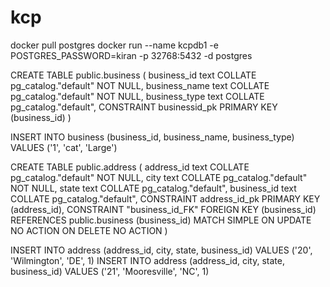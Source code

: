 # kcp
docker pull postgres
docker run --name kcpdb1 -e POSTGRES_PASSWORD=kiran -p 32768:5432 -d postgres

CREATE TABLE public.business
(
    business_id text COLLATE pg_catalog."default" NOT NULL,
    business_name text COLLATE pg_catalog."default" NOT NULL,
    business_type text COLLATE pg_catalog."default",
    CONSTRAINT businessid_pk PRIMARY KEY (business_id)
)

    
INSERT INTO business (business_id, business_name, business_type) VALUES ('1', 'cat', 'Large')

CREATE TABLE public.address
(
    address_id text COLLATE pg_catalog."default" NOT NULL,
    city text COLLATE pg_catalog."default" NOT NULL,
    state text COLLATE pg_catalog."default",
    business_id text COLLATE pg_catalog."default",
    CONSTRAINT address_id_pk PRIMARY KEY (address_id),
    CONSTRAINT "business_id_FK" FOREIGN KEY (business_id)
        REFERENCES public.business (business_id) MATCH SIMPLE
        ON UPDATE NO ACTION
        ON DELETE NO ACTION
)

INSERT INTO address (address_id, city, state, business_id) VALUES ('20', 'Wilmington', 'DE', 1)
INSERT INTO address (address_id, city, state, business_id)  VALUES ('21', 'Mooresville', 'NC', 1)






